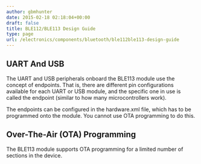 ```yaml
---
author: gbmhunter
date: 2015-02-18 02:18:04+00:00
draft: false
title: BLE112/BLE113 Design Guide
type: page
url: /electronics/components/bluetooth/ble112ble113-design-guide
---
```


## UART And USB

The UART and USB peripherals onboard the BLE113 module use the concept of endpoints. That is, there are different pin configurations available for each UART or USB module, and the specific one in use is called the endpoint (similar to how many microcontrollers work).

The endpoints can be configured in the hardware.xml file, which has to be programmed onto the module. You cannot use OTA programming to do this.

## Over-The-Air (OTA) Programming

The BLE113 module supports OTA programming for a limited number of sections in the device. 
